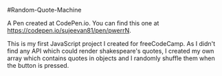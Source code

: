 #Random-Quote-Machine

A Pen created at CodePen.io. You can find this one at https://codepen.io/sujeevan81/pen/pwerrN.

 This is my first JavaScript project I created for freeCodeCamp. As I didn't find any API  which could render shakespeare's quotes, I created my own array  which contains quotes in  objects and I randomly shuffle them when the button is pressed.